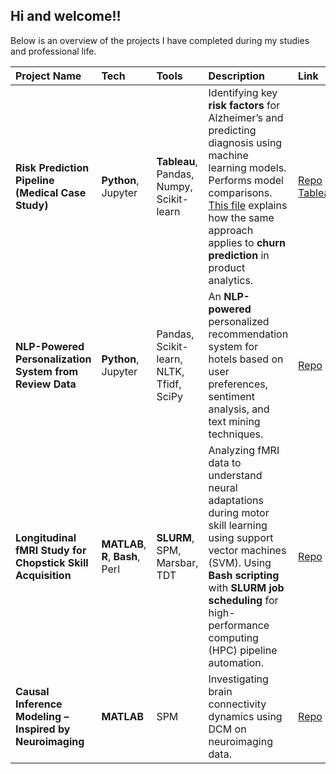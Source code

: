 ## Hi and welcome!! 

Below is an overview of the projects I have completed during my studies and professional life. 

| Project Name | Tech | Tools | Description | Link |
|:-------------|:------|:-------|:-------------|:------|
| **Risk Prediction Pipeline (Medical Case Study)** | **Python**, Jupyter | **Tableau**, Pandas, Numpy, Scikit-learn | Identifying key **risk factors** for Alzheimer’s and predicting diagnosis using  machine learning models. Performs model comparisons. [This file](https://github.com/lalersoy/alzheimers-disease-prediction/blob/main/alzheimers_to_churn.md) explains how the same approach applies to **churn prediction** in product analytics.| [Repo](https://github.com/lalersoy/alzheimers-disease-prediction) • [Tableau](https://public.tableau.com/views/alzheimers-prediction/Dashboard1?:language=en-GB&:sid=&:redirect=auth&:display_count=n&:origin=viz_share_link) |
| **NLP-Powered Personalization System from Review Data** | **Python**, Jupyter| Pandas, Scikit-learn, NLTK, Tfidf, SciPy | An **NLP-powered** personalized recommendation system for hotels based on user preferences, sentiment analysis, and text mining techniques. | [Repo](https://github.com/lalersoy/hotel-recommendation-system) |
| **Longitudinal fMRI Study for Chopstick Skill Acquisition** | **MATLAB**, **R**, **Bash**, Perl | **SLURM**, SPM, Marsbar, TDT | Analyzing fMRI data to understand neural adaptations during motor skill learning using support vector machines (SVM). Using **Bash scripting** with **SLURM job scheduling** for high-performance computing (HPC) pipeline automation. | [Repo](https://github.com/lalersoy/masters-thesis) |
| **Causal Inference Modeling – Inspired by Neuroimaging** | **MATLAB** | SPM | Investigating brain connectivity dynamics using DCM on neuroimaging data. | [Repo](https://github.com/lalersoy/dynamic-causal-modelling) |


